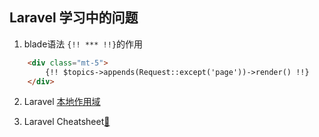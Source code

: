## Laravel 学习中的问题
1. blade语法 `{!! *** !!}`的作用
```html
    <div class="mt-5">
        {!! $topics->appends(Request::except('page'))->render() !!}
    </div>
```
2. Laravel [本地作用域](https://learnku.com/docs/laravel/6.x/eloquent#local-scopes)

3. Laravel Cheatsheet[🔗](https://learnku.com/docs/laravel-cheatsheet/6.0)